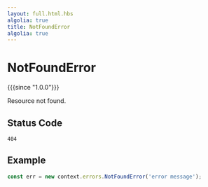```yaml
---
layout: full.html.hbs
algolia: true
title: NotFoundError
algolia: true
---
```


# NotFoundError

{{{since "1.0.0"}}}

Resource not found.

## Status Code

`404`

## Example

```js
const err = new context.errors.NotFoundError('error message');
```
